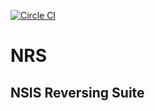 [![Circle CI](https://circleci.com/gh/isra17/nrs.svg?style=svg)](https://circleci.com/gh/isra17/nrs)

# NRS
## NSIS Reversing Suite

